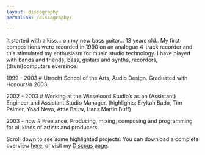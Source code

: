 ```yaml
---
layout: discography
permalink: /discography/

---
```


It started with a kiss... on my new bass guitar... 13 years old.. My first compositions were recorded in 1990 on an analogue 4-track recorder and this stimulated my enthusiasm for music studio technology. I have played with bands and friends, bass, guitars and synths, recorders, (drum)computers eversince.

1999 - 2003 # Utrecht School of the Arts, Audio Design. Graduated with Honoursin 2003.

2002 - 2003 # Working at the Wisseloord Studio’s as an (Assistant) Engineer and Assistant Studio Manager. 
(highlights: Erykah Badu, Tim Palmer, Yoad Nevo, Attie Bauw, Hans Martin Buff)

2003 - now # Freelance. Producing, mixing, composing and programming for all kinds of artists and producers.

Scroll down to see some highlighted projects. You can download a complete overview [here](assets/cv/GijsvanKloosterCVM.pdf), or visit my [Discogs page](https://www.discogs.com/artist/413565-Gijs-Van-Klooster?sort=year%2Cdesc&limit=50&filter_anv=0&type=Credits&layout=med).